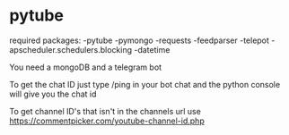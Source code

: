 # pytube

required packages:
-pytube
-pymongo
-requests
-feedparser
-telepot
-apscheduler.schedulers.blocking 
-datetime

You need a mongoDB and a telegram bot

To get the chat ID just type /ping in your bot chat and the python console will give you the chat id

To get channel ID's that isn't in the channels url use https://commentpicker.com/youtube-channel-id.php
